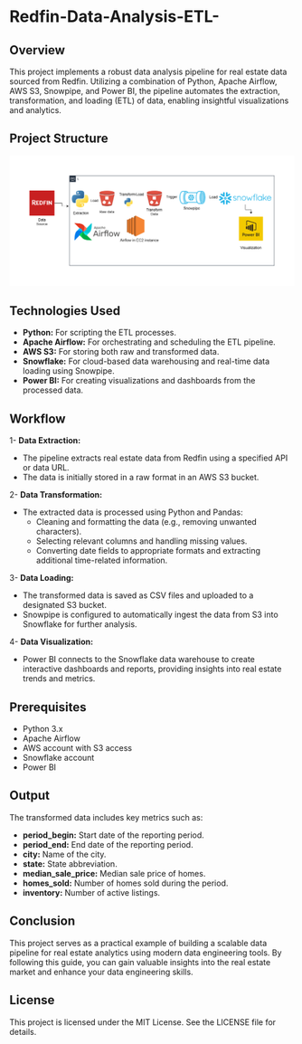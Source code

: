 # Redfin-Data-Analysis-ETL-
## Overview

This project implements a robust data analysis pipeline for real estate data sourced from Redfin. Utilizing a combination of Python, Apache Airflow, AWS S3, Snowpipe, and Power BI, the pipeline automates the extraction, transformation, and loading (ETL) of data, enabling insightful visualizations and analytics.

## Project Structure
 ![Image Alt](https://github.com/ahadasiff/Redfin-Data-Analysis-Extract-Transform-Load/blob/d8a3ad75a96fda8b561e192ddb5f9e4b7875989d/redfin_analytics.png.png)

## Technologies Used
- **Python:** For scripting the ETL processes.
- **Apache Airflow:** For orchestrating and scheduling the ETL pipeline.
- **AWS S3:** For storing both raw and transformed data.
- **Snowflake:** For cloud-based data warehousing and real-time data loading using Snowpipe.
- **Power BI:** For creating visualizations and dashboards from the processed data.

## Workflow
1- **Data Extraction:**

- The pipeline extracts real estate data from Redfin using a specified API or data URL.
- The data is initially stored in a raw format in an AWS S3 bucket.

2- **Data Transformation:**

- The extracted data is processed using Python and Pandas:
    - Cleaning and formatting the data (e.g., removing unwanted characters).
    - Selecting relevant columns and handling missing values.
    - Converting date fields to appropriate formats and extracting additional time-related information.

3- **Data Loading:**

- The transformed data is saved as CSV files and uploaded to a designated S3 bucket.
- Snowpipe is configured to automatically ingest the data from S3 into Snowflake for further analysis.

4- **Data Visualization:**

- Power BI connects to the Snowflake data warehouse to create interactive dashboards and reports, providing insights into real estate trends and metrics.

## Prerequisites
- Python 3.x
- Apache Airflow
- AWS account with S3 access
- Snowflake account
- Power BI

## Output
The transformed data includes key metrics such as:

- **period_begin:** Start date of the reporting period.
- **period_end:** End date of the reporting period.
- **city:** Name of the city.
- **state:** State abbreviation.
- **median_sale_price:** Median sale price of homes.
- **homes_sold:** Number of homes sold during the period.
- **inventory:** Number of active listings.

## Conclusion
This project serves as a practical example of building a scalable data pipeline for real estate analytics using modern data engineering tools. By following this guide, you can gain valuable insights into the real estate market and enhance your data engineering skills.

## License
This project is licensed under the MIT License. See the LICENSE file for details.
